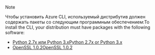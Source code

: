 > [!NOTE]
> <span data-ttu-id="f3277-101">Чтобы установить Azure CLI, используемый дистрибутив должен содержать пакеты со следующим программным обеспечением:</span><span class="sxs-lookup"><span data-stu-id="f3277-101">To install the CLI, your distribution must have packages with the following software:</span></span>
> * [<span data-ttu-id="f3277-102">Python 2.7x или Python 3.x</span><span class="sxs-lookup"><span data-stu-id="f3277-102">Python 2.7x or Python 3.x</span></span>](https://ww.python.org/downloads/)
> * [<span data-ttu-id="f3277-103">OpenSSL 1.0.2</span><span class="sxs-lookup"><span data-stu-id="f3277-103">OpenSSL 1.0.2</span></span>](https://www.openssl.org/source/)
